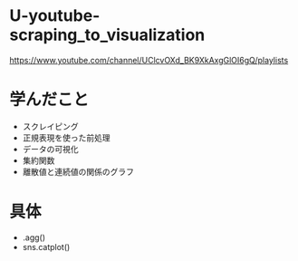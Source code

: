 # U-youtube-scraping_to_visualization
https://www.youtube.com/channel/UClcvOXd_BK9XkAxgGlOI6gQ/playlists

# 学んだこと
* スクレイピング
* 正規表現を使った前処理
* データの可視化
* 集約関数
* 離散値と連続値の関係のグラフ

# 具体
* .agg()
* sns.catplot()


